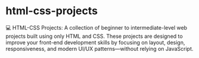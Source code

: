 # html-css-projects
💻 HTML-CSS Projects: A collection of beginner to intermediate-level web projects built using only HTML and CSS. These projects are designed to improve your front-end development skills by focusing on layout, design, responsiveness, and modern UI/UX patterns—without relying on JavaScript.
